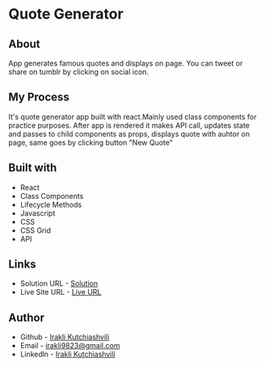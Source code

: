 # Quote Generator


## About

App generates famous quotes and displays on page. You can tweet or share on tumblr by clicking
on social icon.


## My Process

It's quote generator app built with react.Mainly used class components for practice purposes.
After app is rendered it makes API call, updates state and passes to child components as props,
displays quote with auhtor on page, same goes by clicking button "New Quote"


## Built with

- React
- Class Components
- Lifecycle Methods
- Javascript
- CSS
- CSS Grid
- API


## Links
* Solution URL - [Solution](https://github.com/iraklikutchiashvili/react-quote)
* Live Site URL - [Live URL](https://phenomenal-moxie-ade325.netlify.app/)


## Author

* Github - [Irakli Kutchiashvili](https://github.com/iraklikutchiashvili)
* Email - irakli9823@gmail.com
* Linkedln - [Irakli Kutchiashvili](https://www.linkedin.com/in/irakli-kutchiashvili-44b573226/)


